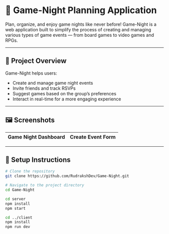 # 🎲 Game-Night Planning Application

Plan, organize, and enjoy game nights like never before! Game-Night is a web application built to simplify the process of creating and managing various types of game events — from board games to video games and RPGs.

---

## 📌 Project Overview

Game-Night helps users:
- Create and manage game night events
- Invite friends and track RSVPs
- Suggest games based on the group’s preferences
- Interact in real-time for a more engaging experience

---

## 🖼️ Screenshots

| Game Night Dashboard | Create Event Form |
|----------------------|-------------------|

---

## 📄 Setup Instructions

```bash
# Clone the repository
git clone https://github.com/RudrakshDev/Game-Night.git

# Navigate to the project directory
cd Game-Night

cd server
npm install
npm start

cd ../client
npm install
npm run dev

